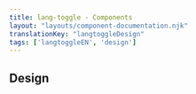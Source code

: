 ```yaml
---
title: lang-toggle - Components
layout: "layouts/component-documentation.njk"
translationKey: "langtoggleDesign"
tags: ['langtoggleEN', 'design']
---
```


## Design